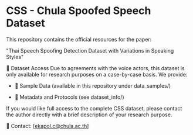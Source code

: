 # CSS - Chula Spoofed Speech Dataset

This repository contains the official resources for the paper:

"Thai Speech Spoofing Detection Dataset with Variations in Speaking Styles"




📂 Dataset Access
Due to agreements with the voice actors, this dataset is only available for research purposes on a case-by-case basis. We provide:

- 📁 Sample Data (available in this repository under data_samples/)

- 📄 Metadata and Protocols (see dataset_info/)

If you would like full access to the complete CSS dataset, please contact the author directly with a brief description of your research purpose.

📧 Contact: [ekapol.c@chula.ac.th]

